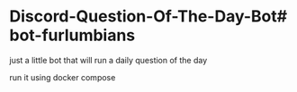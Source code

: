 # Discord-Question-Of-The-Day-Bot# bot-furlumbians
just a little bot that will run a daily question of the day

run it using docker compose